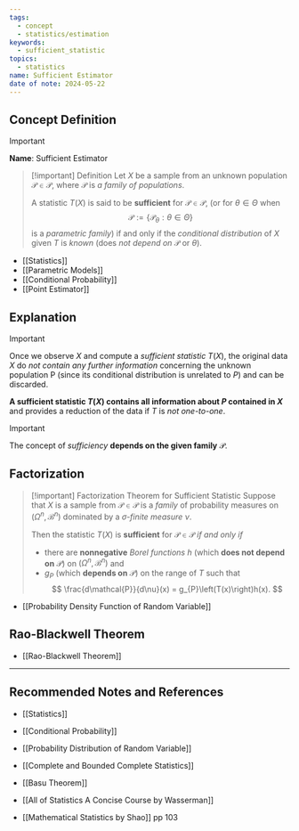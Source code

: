 ```yaml
---
tags:
  - concept
  - statistics/estimation
keywords:
  - sufficient_statistic
topics:
  - statistics
name: Sufficient Estimator
date of note: 2024-05-22
---
```


## Concept Definition

>[!important]
>**Name**: Sufficient Estimator

>[!important] Definition
>Let $X$ be a sample from an unknown population $\mathcal{P} \in \mathscr{P}$, where $\mathscr{P}$ is *a family of populations*. 
>
>A statistic $T(X)$ is said to be **sufficient** for $\mathcal{P} \in \mathscr{P}$, (or for $\theta \in \Theta$ when $$\mathscr{P} := \{ \mathcal{P}_{\theta} :  \theta \in \Theta \}$$ 
>is a *parametric family*)  if and only if the *conditional distribution* of $X$ given $T$ is *known* (does *not depend on* $\mathcal{P}$ or  $\theta$).

- [[Statistics]]
- [[Parametric Models]]
- [[Conditional Probability]]
- [[Point Estimator]]

## Explanation

>[!important]
>Once we observe $X$ and compute a *sufficient statistic* $T(X)$, the original data $X$ do *not contain any
> further information* concerning the unknown population P (since its conditional distribution is unrelated to $P$) and can be discarded. 
> 
> **A sufficient statistic $T(X)$ contains all information about $P$ contained in $X$**  and provides a reduction of the data if $T$ is *not one-to-one*.

>[!important]
>The concept of *sufficiency* **depends on the given family** $\mathcal{P}$. 

## Factorization

>[!important] Factorization Theorem for Sufficient Statistic
>Suppose that $X$ is a sample from $\mathcal{P} \in \mathscr{P}$ is a *family* of probability measures on $(\Omega^n, \mathscr{B}^n)$ dominated by a *$\sigma$-finite measure* $\nu$. 
>
>Then the statistic $T(X)$ is **sufficient** for $\mathcal{P} \in \mathscr{P}$ *if and only if* 
>- there are **nonnegative** *Borel functions* $h$ (which **does not depend on** $\mathcal{P}$) on $(\Omega^n, \mathscr{B}^n)$ and 
>- $g_{P}$ (which **depends on** $\mathcal{P}$) on the range of $T$ such that 
>$$
> \frac{d\mathcal{P}}{d\nu}(x) = g_{P}\left(T(x)\right)h(x).
>$$

- [[Probability Density Function of Random Variable]]

## Rao-Blackwell Theorem

- [[Rao-Blackwell Theorem]]



-----------
##  Recommended Notes and References

- [[Statistics]]
- [[Conditional Probability]]
- [[Probability Distribution of Random Variable]]


- [[Complete and Bounded Complete Statistics]]
- [[Basu Theorem]]

- [[All of Statistics A Concise Course by Wasserman]]
- [[Mathematical Statistics by Shao]] pp 103